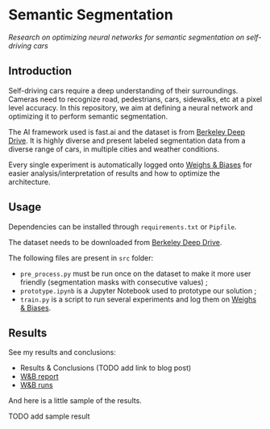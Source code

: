 # Semantic Segmentation

*Research on optimizing neural networks for semantic segmentation on self-driving cars*

## Introduction

Self-driving cars require a deep understanding of their surroundings. Cameras need to recognize road, pedestrians, cars, sidewalks, etc at a pixel level accuracy. In this repository, we aim at defining a neural network and optimizing it to perform semantic segmentation.

The AI framework used is fast.ai and the dataset is from [Berkeley Deep Drive](https://bdd-data.berkeley.edu/). It is highly diverse and present labeled segmentation data from a diverse range of cars, in multiple cities and weather conditions.

Every single experiment is automatically logged onto [Weighs & Biases](https://www.wandb.com/) for easier analysis/interpretation of results and how to optimize the architecture.

## Usage

Dependencies can be installed through `requirements.txt` or `Pipfile`.

The dataset needs to be downloaded from [Berkeley Deep Drive](https://bdd-data.berkeley.edu/).

The following files are present in `src` folder:

- `pre_process.py` must be run once on the dataset to make it more user friendly (segmentation masks with consecutive values) ;
- `prototype.ipynb` is a Jupyter Notebook used to prototype our solution ;
- `train.py` is a script to run several experiments and log them on [Weighs & Biases](https://www.wandb.com/).

## Results

See my results and conclusions:

- Results & Conclusions (TODO add link to blog post)
- [W&B report](https://beta.wandb.ai/borisd13/semantic-segmentation/reports?view=borisd13%2FSemantic%20Segmentation%20Report)
- [W&B runs](https://beta.wandb.ai/borisd13/semantic-segmentation/?workspace=user-borisd13)

And here is a little sample of the results.

TODO add sample result
